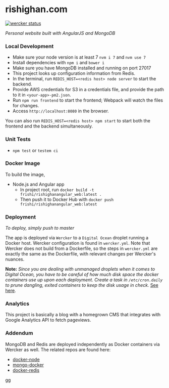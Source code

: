 # rishighan.com

[![wercker status](https://app.wercker.com/status/ef289d3c52954f8b01b52d8a2ee4f4af/s/master "wercker status")](https://app.wercker.com/project/byKey/ef289d3c52954f8b01b52d8a2ee4f4af)

_Personal website built with AngularJS and MongoDB_

### Local Development

+ Make sure your node version is at least 7 `nvm i 7` and `nvm use 7`
+ Install dependencies with `npm i` and `bower i`
+ Make sure you have MongoDB installed and running on port 27017
+ This project looks up configuration information from Redis.
+ In the terminal, run `REDIS_HOST=<redis host> node server` to start the backend.
+ Provide AWS credentials for S3 in a credentials file, and provide the path to it in `<your-app>-pm2.json`.
+ Run `npm run frontend` to start the frontend; Webpack will watch the files for changes.
+ Access `http://localhost:8080` in the browser.

You can also run `REDIS_HOST=<redis host> npm start` to start both the frontend and the backend simultaneously.

### Unit Tests
+ `npm test` or `testem ci`

### Docker Image

To build the image, 
+ Node.js and Angular app
  + In project root, run `docker build -t frishi/rishighanangular_web:latest .`
  + Then push it to Docker Hub with `docker push frishi/rishighanangular_web:latest`

### Deployment

_To deploy, simply push to master_

The app is deployed via `Wercker` to a `Digital Ocean` droplet running a Docker host.
Wercker configuration is found in `wercker.yml`. Note that Wercker does not build from a Dockerfile, so the steps in `wercker.yml` are exactly the same as the Dockerfile, with relevant changes per Wercker's nuances.

**Note:** _Since you are dealing with unmanaged droplets when it comes to Digital Ocean, you have to be careful of how much disk space the docker containers use up upon each deployment. Create a task in `/etc/cron.daily` to prune dangling, exited containers to keep the disk usage in check._ [See here](http://blog.yohanliyanage.com/2015/05/docker-clean-up-after-yourself/).

### Analytics

This project is basically a blog with a homegrown CMS that integrates with Google Analytics API to fetch pageviews.

### Addendum

MongoDB and Redis are deployed independently as Docker containers via Wercker as well.
The related repos are found here:

+ [docker-node](https://github.com/rishighan/docker-node-4.2.3)
+ [mongo-docker](https://github.com/rishighan/mongo-docker)
+ [docker-redis](https://github.com/rishighan/docker-redis)

gg